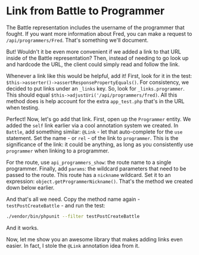 # Link from Battle to Programmer

The Battle representation includes the username of the programmer that fought. If
you want more information about Fred, you can make a request to `/api/programmers/Fred`.
That's something we'll document.

But! Wouldn't it be even more convenient if we added a link to that URL inside of
the Battle representation? Then, instead of needing to go look up and hardcode the
URL, the client could simply read and follow the link.

Whenever a link like this would be helpful, add it! First, look for it in the test:
`$this->asserter()->assertResponsePropertyEquals()`. For consistency, we decided to
put links under an `_links` key. So, look for `_links.programmer`. This should equal
`$this->adjustUri('/api/programmers/fred)`. All this method does is help account
for the extra `app_test.php` that's in the URL when testing.

Perfect! Now, let's go add that link. First, open up the `Programmer` entity. We
added the `self` link earlier via a cool annotation system we created. In `Battle`,
add something similar: `@Link` - let that auto-complete for the `use` statement.
Set the name - or `rel` - of the link to `programmer`. This is the significance of
the link: it could be anything, as long as you consistently use `programmer` when
linking to a programmer.

For the route, use `api_programmers_show`: the route name to a single programmer.
Finally, add `params`: the wildcard parameters that need to be passed to the route.
This route has a `nickname` wildcard. Set it to an expression: `object.getProgrammerNickname()`.
That's the method we created down below earlier.

And that's all we need. Copy the method name again - `testPostCreateBattle` - and run
the test:

```bash
./vendor/bin/phpunit --filter testPostCreateBattle
```

And it works.

Now, let me show you an awesome library that makes adding links even easier. In fact,
I stole the `@Link` annotation idea from it.

